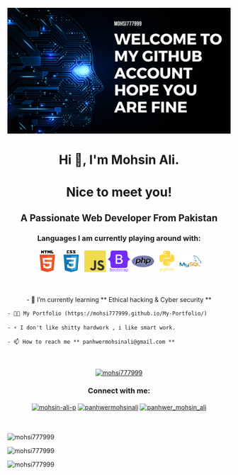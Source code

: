 ![logo](https://github.com/Mohsi777999/Mohsi777999/blob/main/First%20Quarter%20Proposal.jpg)
<h1 align="center">Hi 👋, I'm Mohsin Ali.</h1>
<h1 align="center">Nice to meet you!</h1>

<h2 align="center">A Passionate Web Developer From Pakistan</h2>



<h3 align="center">Languages I am currently playing around with:</h3>
<p align="center">
    <img src="https://raw.githubusercontent.com/devicons/devicon/master/icons/html5/html5-original-wordmark.svg"
        alt="html5" width="50" height="50" />
    <img src="https://raw.githubusercontent.com/devicons/devicon/master/icons/css3/css3-original-wordmark.svg"
        alt="css3" width="50" height="50" />
    <img src="https://raw.githubusercontent.com/devicons/devicon/master/icons/javascript/javascript-original.svg"
        alt="javascript" width="50" height="50" />
    <img src="https://raw.githubusercontent.com/devicons/devicon/master/icons/bootstrap/bootstrap-plain-wordmark.svg"
        alt="bootstrap" width="50" height="50" />
    <img src="https://raw.githubusercontent.com/devicons/devicon/master/icons/php/php-original.svg" alt="php" width="50"
        height="50" />
        <img src="https://raw.githubusercontent.com/devicons/devicon/master/icons/python/python-plain-wordmark.svg"
        alt="laravel" width="50" height="50" />
        <img src="https://raw.githubusercontent.com/devicons/devicon/master/icons/mysql/mysql-original-wordmark.svg"
        alt="mysql" width="50" height="50" />
</p>

<p align="center" style="margin-top: 50px;">
    - 🌱 I’m currently learning ** Ethical hacking & Cyber security **

    - 👨‍💻 My Portfolio (https://mohsi777999.github.io/My-Portfolio/)

    - ⚡ I don't like shitty hardwork , i like smart work.

    - 📫 How to reach me ** panhwermohsinali@gmail.com **
</p>

<p align="center" style="margin-top: 50px;"><a href="https://github.com/ryo-ma/github-profile-trophy"><img
            src="https://github-profile-trophy.vercel.app/?username=mohsi777999" alt="mohsi777999" /></a></p>


<h3 align="center">Connect with me:</h3>
<p align="center" style="margin-bottom:50px;">
    <a href="https://linkedin.com/in/mohsin-ali-p" target="blank"><img align="center"
            src="https://raw.githubusercontent.com/rahuldkjain/github-profile-readme-generator/master/src/images/icons/Social/linked-in-alt.svg"
            alt="mohsin-ali-p" height="30" width="40" /></a>
    <a href="https://fb.com/panhwermohsinali" target="blank"><img align="center"
            src="https://raw.githubusercontent.com/rahuldkjain/github-profile-readme-generator/master/src/images/icons/Social/facebook.svg"
            alt="panhwermohsinali" height="30" width="40" /></a>
    <a href="https://instagram.com/panhwer_mohsin_ali" target="blank"><img align="center"
            src="https://raw.githubusercontent.com/rahuldkjain/github-profile-readme-generator/master/src/images/icons/Social/instagram.svg"
            alt="panhwer_mohsin_ali" height="30" width="40" /></a>
</p>

<p><img  src="https://github-readme-streak-stats.herokuapp.com/?user=mohsi777999&" alt="mohsi777999" />
</p>

<p><img 
        src="https://github-readme-stats.vercel.app/api?username=mohsi777999&show_icons=true&locale=en"
        alt="mohsi777999" /></p>

<p><img 
        src="https://github-readme-stats.vercel.app/api/top-langs?username=mohsi777999&show_icons=true&locale=en&layout=compact"
        alt="mohsi777999" /></p>

